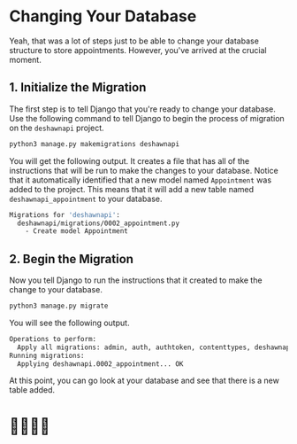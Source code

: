 # Changing Your Database

Yeah, that was a lot of steps just to be able to change your database structure to store appointments. However, you've arrived at the crucial moment.

## 1. Initialize the Migration

The first step is to tell Django that you're ready to change your database. Use the following command to tell Django to begin the process of migration on the `deshawnapi` project.

```sh
python3 manage.py makemigrations deshawnapi
```

You will get the following output. It creates a file that has all of the instructions that will be run to make the changes to your database. Notice that it automatically identified that a new model named `Appointment` was added to the project. This means that it will add a new table named `deshawnapi_appointment` to your database.

```sh
Migrations for 'deshawnapi':
  deshawnapi/migrations/0002_appointment.py
    - Create model Appointment
```

## 2. Begin the Migration

Now you tell Django to run the instructions that it created to make the change to your database.

```sh
python3 manage.py migrate
```

You will see the following output.

```sh
Operations to perform:
  Apply all migrations: admin, auth, authtoken, contenttypes, deshawnapi, sessions
Running migrations:
  Applying deshawnapi.0002_appointment... OK
```

At this point, you can go look at your database and see that there is a new table added.

# 🎉🎉🎉🎉
